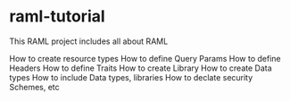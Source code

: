 # raml-tutorial

This RAML project includes all about RAML

How to create resource types
How to define Query Params
How to define Headers
How to define Traits
How to create Library
How to create Data types
How to include Data types, libraries
How to declate security Schemes, etc
